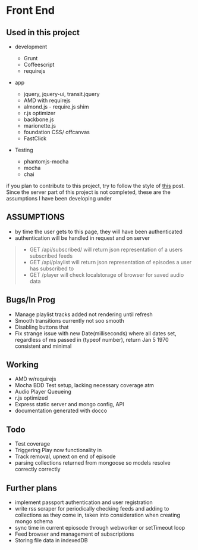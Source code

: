 Front End
=========


Used in this project
--------------------
  * development
    * Grunt
    * Coffeescript
    * requirejs

  * app
    * jquery, jquery-ui, transit.jquery
    * AMD with requirejs
    * almond.js - require.js shim
    * r.js optimizer
    * backbone.js
    * marionette.js
    * foundation CSS/ offcanvas
    * FastClick

  * Testing
    * phantomjs-mocha
    * mocha
    * chai

if you plan to contribute to this project, try to follow the style of [this](http://blog.sourcing.io/mvc-style-guide) post. Since the server part of this project is not completed, these are the assumptions I have been developing under


ASSUMPTIONS
-----------
  * by time the user gets to this page, they will have been authenticated
  * authentication will be handled in request and on server

> * GET /api/subscribed/   will return json representation of a users subscribed feeds
> * GET /api/playlist      will return json representation of episodes a user has subscribed to
> * GET /player            will check localstorage of browser for saved audio data

Bugs/In Prog
------------
  * Manage playlist tracks added not rendering until refresh
  * Smooth transitions currently not soo smooth
  * Disabling buttons that
  * Fix strange issue with new Date(milliseconds) where all dates
    set, regardless of ms passed in (typeof number), return Jan 5 1970
    consistent and minimal

Working
-------
  * AMD w/requirejs
  * Mocha BDD Test setup, lacking necessary coverage atm
  * Audio Player Queueing
  * r.js optimized
  * Express static server and mongo config, API
  * documentation generated with docco

Todo
----
  * Test coverage
  * Triggering Play now functionality in
  * Track removal, upnext on end of episode
  * parsing collections returned from mongoose so models resolve correctly
  correctly

Further plans
-------------
  * implement passport authentication and user registration
  * write rss scraper for periodically checking feeds and adding to collections as
    they come in, taken into consideration when creating mongo schema
  * sync time in current epiosode through webworker or setTimeout loop
  * Feed browser and management of subscriptions
  * Storing file data in indexedDB